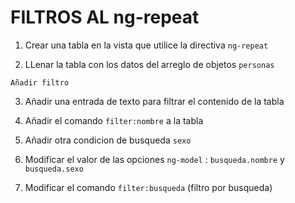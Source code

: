 # FILTROS AL ng-repeat

1. Crear una tabla en la vista que utilice la directiva `ng-repeat`

2. LLenar la tabla con los datos del arreglo  de objetos `personas`

~~~
Añadir filtro
~~~

3. Añadir una entrada de texto para filtrar el contenido de la tabla

4. Añadir el comando `filter:nombre` a la tabla

5. Añadir otra condicion de busqueda `sexo`

6. Modificar el valor de las opciones `ng-model` : `busqueda.nombre` y `busqueda.sexo`

7. Modificar el comando `filter:busqueda` (filtro por busqueda)
